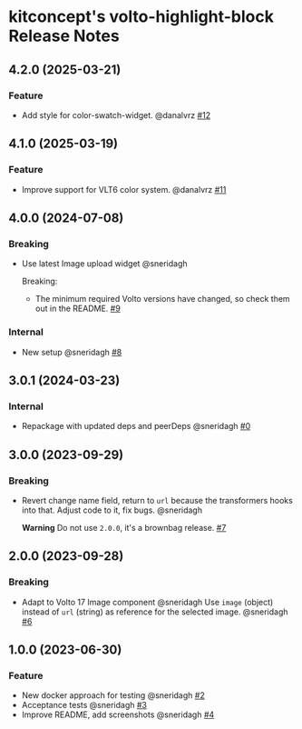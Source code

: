 # kitconcept's volto-highlight-block Release Notes

<!-- You should *NOT* be adding new change log entries to this file.
     You should create a file in the news directory instead.
     For helpful instructions, please see:
     https://6.docs.plone.org/contributing/index.html?highlight=towncrier#change-log-entry
-->

<!-- towncrier release notes start -->

## 4.2.0 (2025-03-21)

### Feature

- Add style for color-swatch-widget. @danalvrz [#12](https://github.com/kitconcept/volto-highlight-block/issue/12)

## 4.1.0 (2025-03-19)

### Feature

- Improve support for VLT6 color system. @danalvrz [#11](https://github.com/kitconcept/volto-highlight-block/issue/11)

## 4.0.0 (2024-07-08)

### Breaking

- Use latest Image upload widget @sneridagh

  Breaking:
  - The minimum required Volto versions have changed, so check them out in the README. [#9](https://github.com/kitconcept/volto-highlight-block/issue/9)

### Internal

- New setup @sneridagh [#8](https://github.com/kitconcept/volto-highlight-block/issue/8)

## 3.0.1 (2024-03-23)

### Internal

- Repackage with updated deps and peerDeps @sneridagh [#0](https://github.com/kitconcept/volto-highlight-block/pull/0)

## 3.0.0 (2023-09-29)

### Breaking

- Revert change name field, return to `url` because the transformers hooks into that. Adjust code to it, fix bugs. @sneridagh

  **Warning** Do not use `2.0.0`, it's a brownbag release. [#7](https://github.com/kitconcept/volto-highlight-block/pull/7)


## 2.0.0 (2023-09-28)

### Breaking

- Adapt to Volto 17 Image component @sneridagh
  Use `image` (object) instead of `url` (string) as reference for the selected image. @sneridagh [#6](https://github.com/kitconcept/volto-highlight-block/pull/6)


## 1.0.0 (2023-06-30)

### Feature

- New docker approach for testing @sneridagh [#2](https://github.com/kitconcept/volto-highlight-block/pull/2)
- Acceptance tests @sneridagh [#3](https://github.com/kitconcept/volto-highlight-block/pull/3)
- Improve README, add screenshots @sneridagh [#4](https://github.com/kitconcept/volto-highlight-block/pull/4)
